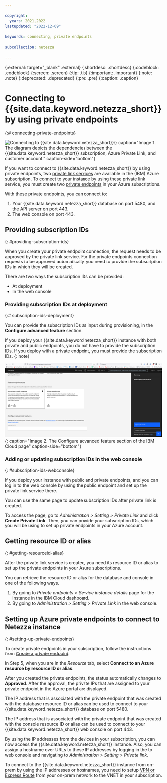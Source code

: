 ```yaml
---

copyright:
  years: 2021,2022
lastupdated: "2022-12-09"

keywords: connecting, private endpoints

subcollection: netezza

---
```

{:external: target="_blank" .external}
{:shortdesc: .shortdesc}
{:codeblock: .codeblock}
{:screen: .screen}
{:tip: .tip}
{:important: .important}
{:note: .note}
{:deprecated: .deprecated}
{:pre: .pre}
{:caption: .caption}

# Connecting to {{site.data.keyword.netezza_short}} by using private endpoints
{:# connecting-private-endpoints}

![Connecting to {{site.data.keyword.netezza_short}}](connecting.png){: caption="Image 1. The diagram depicts the dependencies between the  {{site.data.keyword.netezza_short}} subscription, Azure Private Link, and customer account." caption-side="bottom"}

If you want to connect to {{site.data.keyword.netezza_short}} by using private endpoints, two [private link services](https://learn.microsoft.com/en-us/azure/private-link/private-link-service-overview) are available in the (IBM) Azure subscription. To connect to your instance by using these private link service, you must create two [private endpoints](https://learn.microsoft.com/en-us/azure/private-link/private-endpoint-overview) in your Azure subscriptions.

With these private endpoints, you can connect to:

1. Your {{site.data.keyword.netezza_short}} database on port 5480, and the API server on port 443.
1. The web console on port 443.

## Providing subscription IDs
{: #providing-subscription-ids}

When you create your private endpoint connection, the request needs to be approved by the private link service. For the private endpoints connection requests to be approved automatically, you need to provide the subscription IDs in which they will be created.

There are two ways the subscription IDs can be provided:

- At deployment
- In the web console

### Providing subscription IDs at deployment
{:# subscription-ids-deployment}

You can provide the subscription IDs as input during provisioning, in the **Configure advanced feature** section.

If you deploy your {{site.data.keyword.netezza_short}} instance with both private and public endpoints, you do not have to provide the subscription IDs.
If you deploy with a private endpoint, you must provide the subscription IDs.
{: note}

![Connecting to {{site.data.keyword.netezza_short}}](connecting2.png){: caption="Image 2. The Configure advanced feature section of the IBM Cloud page" caption-side="bottom"}

### Adding or updating subscription IDs in the web console
{: #subscription-ids-webconsole}

If you deploy your instance with public and private endpoints, and you can log in to the web console by using the public endpoint and set up the  private link service there.

You can use the same page to update subscription IDs after private link is created.

To access the page, go to _Administration > Setting > Private Link_ and click **Create Private Link**. Then, you can provide your subscription IDs, which you will be using to set up private endpoints in your Azure account.

## Getting resource ID or alias
{: #getting-resourceid-alias}

After the private link service is created, you need its resource ID or alias to set up the private endpoints in your Azure subscriptions.

You can retrieve the resource ID or alias for the database and console in one of the following ways.
1. By going to _Private endpoints > Service instance details_ page for the instance in the IBM Cloud dashboard.
1. By going to _Administration > Setting > Private Link_ in the web console.

## Setting up Azure private endpoints to connect to Netezza instance
{: #setting-up-private-endpoints}

To create private endpoints in your subscription, follow the instructions from [Create a private endpoint](https://learn.microsoft.com/en-us/azure/private-link/create-private-endpoint-portal?tabs=dynamic-ip#create-a-private-endpoint).  

In Step 5, when you are in the _Resource_ tab, select **Connect to an Azure resource by resource ID or alias**.

After you created the private endpoints, the status automatically changes to **Approved**.
After the approval, the private IPs that are assigned to your private endpoint in the Azure portal are displayed.

The IP address that is associated with the private endpoint that was created with the database resource ID or alias can be used to connect to your {{site.data.keyword.netezza_short}} database on port 5480.

The IP address that is associated with the private endpoint that was created with the console resource ID or alias can be used to connect to your  {{site.data.keyword.netezza_short}} web console on port 443.

By using the IP addresses from the devices in your subscription, you can now access the {{site.data.keyword.netezza_short}} instance. Also, you can  assign a hostname over URLs to these IP addresses by logging in the to web console and navigating to _Administration > Setting > Private link_.

To connect to the {{site.data.keyword.netezza_short}} instance from on-prem by using the IP addresses or hostnames, you need to setup [VPN or Express Route](https://learn.microsoft.com/en-us/azure/architecture/reference-architectures/hybrid-networking/) from your on-prem network to the VNET in your subscription.   
